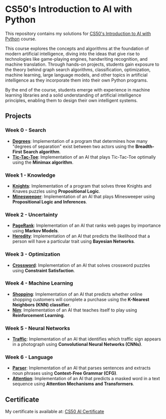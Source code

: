 # **CS50's Introduction to AI with Python**  

This repository contains my solutions for [CS50's Introduction to AI with Python](https://cs50.harvard.edu/ai/2024/) course.  

This course explores the concepts and algorithms at the foundation of modern artificial intelligence, diving into the ideas that give rise to technologies like game-playing engines, handwriting recognition, and machine translation. Through hands-on projects, students gain exposure to the theory behind graph search algorithms, classification, optimization, machine learning, large language models, and other topics in artificial intelligence as they incorporate them into their own Python programs.  

By the end of the course, students emerge with experience in machine learning libraries and a solid understanding of artificial intelligence principles, enabling them to design their own intelligent systems.  

## **Projects**  

### **Week 0 - Search**  

- [**Degrees**](https://github.com/helington/Artificial-Intelligence-projects-with-Python/tree/main/project%200/degrees): Implementation of a program that determines how many "degrees of separation" exist between two actors using the **Breadth-First Search algorithm**.  
- [**Tic-Tac-Toe**](https://github.com/helington/Artificial-Intelligence-projects-with-Python/tree/main/project%200/tictactoe): Implementation of an AI that plays Tic-Tac-Toe optimally using the **Minimax algorithm**.  

### **Week 1 - Knowledge**  

- [**Knights**](https://github.com/helington/Artificial-Intelligence-projects-with-Python/tree/main/project%201/knights): Implementation of a program that solves three Knights and Knaves puzzles using **Propositional Logic**.  
- [**Minesweeper**](https://github.com/helington/Artificial-Intelligence-projects-with-Python/tree/main/project%201/minesweeper): Implementation of an AI that plays Minesweeper using **Propositional Logic and Inferences**.  

### **Week 2 - Uncertainty**  

- [**PageRank**](https://github.com/helington/Artificial-Intelligence-projects-with-Python/tree/main/project%202/pagerank): Implementation of an AI that ranks web pages by importance using **Markov Models**.  
- [**Heredity**](https://github.com/helington/Artificial-Intelligence-projects-with-Python/tree/main/project%202/heredity): Implementation of an AI that predicts the likelihood that a person will have a particular trait using **Bayesian Networks**.  

### **Week 3 - Optimization**  

- [**Crossword**](https://github.com/helington/Artificial-Intelligence-projects-with-Python/tree/main/project%203/crossword): Implementation of an AI that solves crossword puzzles using **Constraint Satisfaction**.  

### **Week 4 - Machine Learning**  

- [**Shopping**](https://github.com/helington/Artificial-Intelligence-projects-with-Python/tree/main/project%204/shopping): Implementation of an AI that predicts whether online shopping customers will complete a purchase using the **K-Nearest Neighbors (KNN) classifier**.  
- [**Nim**](https://github.com/helington/Artificial-Intelligence-projects-with-Python/tree/main/project%204/nim): Implementation of an AI that teaches itself to play using **Reinforcement Learning**.  

### **Week 5 - Neural Networks**  

- [**Traffic**](https://github.com/helington/Artificial-Intelligence-projects-with-Python/tree/main/project%205/traffic): Implementation of an AI that identifies which traffic sign appears in a photograph using **Convolutional Neural Networks (CNNs)**.  

### **Week 6 - Language**  

- [**Parser**](https://github.com/helington/Artificial-Intelligence-projects-with-Python/tree/main/project%206/parser): Implementation of an AI that parses sentences and extracts noun phrases using **Context-Free Grammar (CFG)**.  
- [**Attention**](https://github.com/helington/Artificial-Intelligence-projects-with-Python/tree/main/project%206/attention): Implementation of an AI that predicts a masked word in a text sequence using **Attention Mechanisms and Transformers**.  

## **Certificate**  

My certificate is available at: [CS50 AI Certificate](https://certificates.cs50.io/871eea38-0fe5-4b31-a5e1-d1ae7681f591.pdf?size=letter)  
